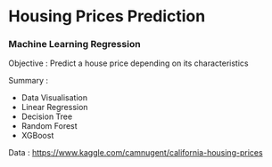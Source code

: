 # Housing Prices Prediction
### Machine Learning Regression

Objective : Predict a house price depending on its characteristics

Summary : 
* Data Visualisation
* Linear Regression
* Decision Tree
* Random Forest
* XGBoost

Data : https://www.kaggle.com/camnugent/california-housing-prices